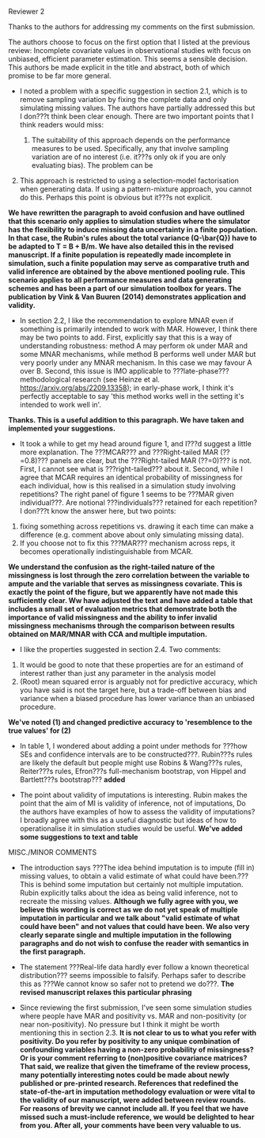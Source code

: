 Reviewer 2

Thanks to the authors for addressing my comments on the first submission.

The authors choose to focus on the first option that I listed at the previous review: Incomplete covariate values in observational studies with focus on unbiased, efficient parameter estimation. This seems a sensible decision. This authors be made explicit in the title and abstract, both of which promise to be far more general.

- I noted a problem with a specific suggestion in section 2.1, which is to remove sampling variation by fixing the complete data and only simulating missing values. The authors have partially addressed this but I don???t think been clear enough. There are two important points that I think readers would miss:
  
  1. The suitability of this approach depends on the performance measures to be used. Specifically, any that involve sampling variation are of no interest (i.e. it???s only ok if you are only evaluating bias). The problem can be
2. This approach is restricted to using a selection-model factorisation when generating data. If using a pattern-mixture approach, you cannot do this. Perhaps this point is obvious but it???s not explicit.

**We have rewritten the paragraph to avoid confusion and have outlined that this scenario only applies to simulation studies where the simulator has the flexibility to induce missing data uncertainty in a finite population. In that case, the Rubin's rules about the total variance (Q-\bar{Q}) have to be adapted to T = B + B/m. We have also detailed this in the revised manuscript. If a finite population is repeatedly made incomplete in simulation, such a finite population may serve as comparative truth and valid inference are obtained by the above mentioned pooling rule. This scenario applies to all performance measures and data generating schemes and has been a part of our simulation toolbox for years. The publication by Vink & Van Buuren (2014) demonstrates application and validity.**

- In section 2.2, I like the recommendation to explore MNAR even if something is primarily intended to work with MAR. However, I think there may be two points to add. First, explicitly say that this is a way of understanding robustness: method A may perform ok under MAR and some MNAR mechanisms, while method B performs well under MAR but very poorly under any MNAR mechanism. In this case we may favour A over B. Second, this issue is IMO applicable to ???late-phase??? methodological research (see Heinze et al. https://arxiv.org/abs/2209.13358); in early-phase work, I think it's perfectly acceptable to say 'this method works well in the setting it's intended to work well in'.

**Thanks. This is a useful addition to this paragraph. We have taken and implemented your suggestions.**

- It took a while to get my head around figure 1, and I???d suggest a little more explanation. The ???MCAR??? and ???Right-tailed MAR (??=0.8)??? panels are clear, but the ???Right-tailed MAR (??=0)??? is not. First, I cannot see what is ???right-tailed??? about it. Second, while I agree that MCAR requires an identical probability of missingness for each individual, how is this realised in a simulation study involving repetitions? The right panel of figure 1 seems to be ???MAR given individual???. Are notional ???individuals??? retained for each repetition? I don???t know the answer here, but two points:
1. fixing something across repetitions vs. drawing it each time can make a difference (e.g. comment above about only simulating missing data).
2. If you choose not to fix this ???MAR??? mechanism across reps, it becomes operationally indistinguishable from MCAR.

**We understand the confusion as the right-tailed nature of the missingness is lost through the zero correlation between the variable to ampute and the variable that serves as missingness covariate. This is exactly the point of the figure, but we apparently have not made this sufficiently clear. Ww have adjusted the text and have added a table that includes a small set of evaluation metrics that demonstrate both the importance of valid missingness and the ability to infer invalid missingness mechanisms through the comparison between results obtained on MAR/MNAR with CCA and multiple imputation.**

- I like the properties suggested in section 2.4. Two comments:
1. It would be good to note that these properties are for an estimand of interest rather than just any parameter in the analysis model
2. (Root) mean squared error is arguably not for predictive accuracy, which you have said is not the target here, but a trade-off between bias and variance when a biased procedure has lower variance than an unbiased procedure.

**We've noted (1) and changed predictive accuracy to 'resemblence to the true values' for (2)**
  
  - In table 1, I wondered about adding a point under methods for ???how SEs and confidence intervals are to be constructed???. Rubin???s rules are likely the default but people might use Robins & Wang???s rules, Reiter???s rules, Efron???s full-mechanism bootstrap, von Hippel and Bartlett???s bootstrap???
**added**
  
  - The point about validity of imputations is interesting. Rubin makes the point that the aim of MI is validity of inference, not of imputations,  Do the authors have examples of how to assess the validity of imputations? I broadly agree with this as a useful diagnostic but ideas of how to operationalise it in simulation studies would be useful.
**We've added some suggestions to text and table**

MISC./MINOR COMMENTS
- The introduction says ???The idea behind imputation is to impute (fill in) missing values, to obtain a valid estimate of what could have been.??? This is behind some imputation but certainly not multiple imputation. Rubin explicitly talks about the idea as being valid inference, not to recreate the missing values.
**Although we fully agree with you, we believe this wording is correct as we do not yet speak of multiple imputation in particular and we talk about "valid estimate of what could have been" and not values that could have been. We also very clearly separate single and multiple imputation in the following paragraphs and do not wish to confuse the reader with semantics in the first paragraph.**

- The statement ???Real-life data hardly ever follow a known theoretical distribution??? seems impossible to falsify. Perhaps safer to describe this as ???We cannot know so safer not to pretend we do???.
**The revised manuscript relaxes this particular phrasing**

- Since reviewing the first submission, I've seen some simulation studies where people have MAR and positivity vs. MAR and non-positivity (or near non-positivity). No pressure but I think it might be worth mentioning this in section 2.3.
**It is not clear to us to what you refer with positivity. Do you refer by positivity to any unique combination of confounding variables having a non-zero probability of missingness? Or is your comment referring to (non)positive covariance matrices? That said, we realize that given the timeframe of the review process, many potentially interesting notes could be made about newly published or pre-printed research. References that redefined the state-of-the-art in imputation methodology evaluation or were vital to the validity of our manuscript, were added between review rounds. For reasons of brevity we cannot include all. If you feel that we have missed such a must-include reference, we would be delighted to hear from you. After all, your comments have been very valuable to us.**
